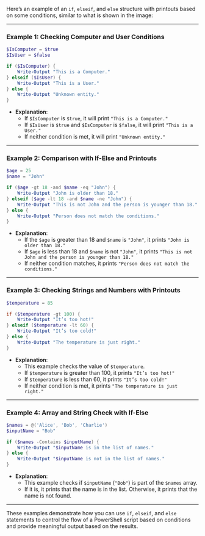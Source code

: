 Here’s an example of an `if`, `elseif`, and `else` structure with printouts based on some conditions, similar to what is shown in the image:

---

### Example 1: **Checking Computer and User Conditions**
```powershell
$IsComputer = $true
$IsUser = $false

if ($IsComputer) {
    Write-Output "This is a Computer."
} elseif ($IsUser) {
    Write-Output "This is a User."
} else {
    Write-Output "Unknown entity."
}
```
- **Explanation**:
  - If `$IsComputer` is `$true`, it will print `"This is a Computer."`
  - If `$IsUser` is `$true` and `$IsComputer` is `$false`, it will print `"This is a User."`
  - If neither condition is met, it will print `"Unknown entity."`

---

### Example 2: **Comparison with If-Else and Printouts**
```powershell
$age = 25
$name = "John"

if ($age -gt 18 -and $name -eq "John") {
    Write-Output "John is older than 18."
} elseif ($age -lt 18 -and $name -ne "John") {
    Write-Output "This is not John and the person is younger than 18."
} else {
    Write-Output "Person does not match the conditions."
}
```
- **Explanation**:
  - If the `$age` is greater than 18 and `$name` is `"John"`, it prints `"John is older than 18."`
  - If `$age` is less than 18 and `$name` is not `"John"`, it prints `"This is not John and the person is younger than 18."`
  - If neither condition matches, it prints `"Person does not match the conditions."`

---

### Example 3: **Checking Strings and Numbers with Printouts**
```powershell
$temperature = 85

if ($temperature -gt 100) {
    Write-Output "It’s too hot!"
} elseif ($temperature -lt 60) {
    Write-Output "It’s too cold!"
} else {
    Write-Output "The temperature is just right."
}
```
- **Explanation**:
  - This example checks the value of `$temperature`.
  - If `$temperature` is greater than 100, it prints `"It’s too hot!"`
  - If `$temperature` is less than 60, it prints `"It’s too cold!"`
  - If neither condition is met, it prints `"The temperature is just right."`

---

### Example 4: **Array and String Check with If-Else**
```powershell
$names = @('Alice', 'Bob', 'Charlie')
$inputName = "Bob"

if ($names -Contains $inputName) {
    Write-Output "$inputName is in the list of names."
} else {
    Write-Output "$inputName is not in the list of names."
}
```
- **Explanation**:
  - This example checks if `$inputName` (`"Bob"`) is part of the `$names` array.
  - If it is, it prints that the name is in the list. Otherwise, it prints that the name is not found.

---

These examples demonstrate how you can use `if`, `elseif`, and `else` statements to control the flow of a PowerShell script based on conditions and provide meaningful output based on the results.
